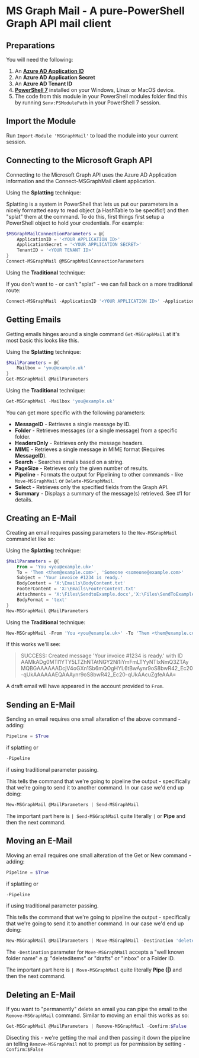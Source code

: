 # MS Graph Mail - A pure-PowerShell Graph API mail client

## Preparations

You will need the following:

1. An [**Azure AD Application ID**](https://aad.portal.azure.com)
2. An **Azure AD Application Secret**
3. An **Azure AD Tenant ID**
4. [**PowerShell 7**](https://aka.ms/powershell-release?tag=stable) installed on your Windows, Linux or MacOS device.
5. The code from this module in your PowerShell modules folder find this by running `$env:PSModulePath` in your PowerShell 7 session.

## Import the Module

Run `Import-Module 'MSGraphMail'` to load the module into your current session.

## Connecting to the Microsoft Graph API

Connecting to the Microsoft Graph API uses the Azure AD Application information and the Connect-MSGraphMail client application.

Using the **Splatting** technique:

Splatting is a system in PowerShell that lets us put our parameters in a nicely formatted easy to read object (a HashTable to be specific!) and then "splat" them at the command. To do this, first things first setup a PowerShell object to hold your credentials. For example:

```powershell
$MSGraphMailConnectionParameters = @{
    ApplicationID = '<YOUR APPLICATION ID>'
    ApplicationSecret = '<YOUR APPLICATION SECRET>'
    TenantID = '<YOUR TENANT ID>'
}
Connect-MSGraphMail @MSGraphMailConnectionParameters
```

Using the **Traditional** technique:

If you don't want to - or can't "splat" - we can fall back on a more traditional route:

```powershell
Connect-MSGraphMail -ApplicationID '<YOUR APPLICATION ID>' -ApplicationSecret '<YOUR APPLICATION SECRET>' -TenantID '<YOUR TENANT ID>'
```

## Getting Emails

Getting emails hinges around a single command `Get-MSGraphMail` at it's most basic this looks like this.

Using the **Splatting** technique:

```powershell
$MailParameters = @{
    Mailbox = 'you@example.uk'
}
Get-MSGraphMail @MailParameters
```

Using the **Traditional** technique:

```powershell
Get-MSGraphMail -Mailbox 'you@example.uk'
```

You can get more specific with the following parameters:

* **MessageID** - Retrieves a single message by ID.
* **Folder** - Retrieves messages (or a single message) from a specific folder.
* **HeadersOnly** - Retrieves only the message headers.
* **MIME** - Retrieves a single message in MIME format (Requires **MessageID**).
* **Search** - Searches emails based on a string.
* **PageSize** - Retrieves only the given number of results.
* **Pipeline** - Formats the output for Pipelining to other commands - like `Move-MSGraphMail` or `Delete-MSGraphMail`.
* **Select** - Retrieves only the specified fields from the Graph API.
* **Summary** - Displays a summary of the message(s) retrieved. See #1 for details.

## Creating an E-Mail

Creating an email requires passing parameters to the `New-MSGraphMail` commandlet like so:

Using the **Splatting** technique:

```powershell
$MailParameters = @{
    From = 'You <you@example.uk>'
    To = 'Them <them@example.com>', 'Someone <someone@example.com>'
    Subject = 'Your invoice #1234 is ready.'
    BodyContent = 'X:\Emails\BodyContent.txt'
    FooterContent = 'X:\Emails\FooterContent.txt'
    Attachments = 'X:\Files\SendtoExample.docx','X:\Files\SendToExample.zip'
    BodyFormat = 'text'
}
New-MSGraphMail @MailParameters
```

Using the **Traditional** technique:

```powershell
New-MSGraphMail -From 'You <you@example.uk>' -To 'Them <them@example.com>', 'Someone <someone@example.com>' -Subject 'Your invoice #1234 is ready.' -BodyContent 'X:\Emails\BodyContent.txt' -FooterContent 'X:\Emails\FooterContent.txt' -Attachments 'X:\Files\SendtoExample.docx','X:\Files\SendToExample.zip' -BodyFormat 'text'
```

If this works we'll see:

> SUCCESS: Created message 'Your invoice #1234 is ready.' with ID AAMkADg0MTI1YTY5LTZhNTAtNGY2Ni1iYmFmLTYyNTIxNmQ3ZTAyMQBGAAAAAADcjV4oGXn1Sb6mQOgHYL6tBwAynr9oS8bwR42_Ec20-qUkAAAAAAEQAAAynr9oS8bwR42_Ec20-qUkAAcuZgfeAAA=

A draft email will have appeared in the account provided to `From`.

## Sending an E-Mail

Sending an email requires one small alteration of the above command - adding:

```powershell
Pipeline = $True
```

if splatting or

```powershell
-Pipeline
```

if using traditional parameter passing.

This tells the command that we're going to pipeline the output - specifically that we're going to send it to another command. In our case we'd end up doing:

```powershell
New-MSGraphMail @MailParameters | Send-MSGraphMail
```

The important part here is `| Send-MSGraphMail` quite literally `|` or **Pipe** and then the next command.

## Moving an E-Mail

Moving an email requires one small alteration of the Get or New command - adding:

```powershell
Pipeline = $True
```

if splatting or

```powershell
-Pipeline
```

if using traditional parameter passing.

This tells the command that we're going to pipeline the output - specifically that we're going to send it to another command. In our case we'd end up doing:

```powershell
New-MSGraphMail @MailParameters | Move-MSGraphMail -Destination 'deleteditems'
```

The `-Destination` parameter for `Move-MSGraphMail` accepts a "well known folder name" e.g: "deleteditems" or "drafts" or "inbox" or a Folder ID.

The important part here is `| Move-MSGraphMail` quite literally **Pipe (|)** and then the next command.

## Deleting an E-Mail

If you want to "permanently" delete an email you can pipe the email to the `Remove-MSGraphMail` command. Similar to moving an email this works as so:

```powershell
Get-MSGraphMail @MailParameters | Remove-MSGraphMail -Confirm:$False
```

Disecting this - we're getting the mail and then passing it down the pipeline an telling `Remove-MSGraphMail` not to prompt us for permission by setting `-Confirm:$False`

